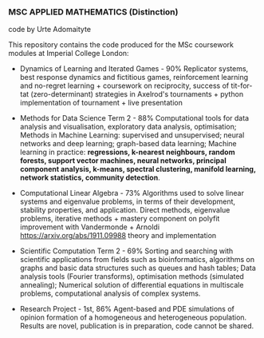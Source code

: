 ### MSC APPLIED MATHEMATICS (Distinction)
code by Urte Adomaityte

This repository contains the code produced for the MSc coursework modules at Imperial College London:

- Dynamics of Learning and Iterated Games - 90%
Replicator systems, best response dynamics and fictitious games, reinforcement learning and no-regret learning + coursework on reciprocity, success of tit-for-tat (zero-determinant) strategies in Axelrod's tournaments + python implementation of tournament + live presentation

- Methods for Data Science Term 2 - 88%
Computational tools for data analysis and visualisation, exploratory data analysis, optimisation;
Methods in Machine Learning: supervised and unsupervised; neural networks and deep learning; graph-based data learning;
Machine learning in practice: **regressions, k-nearest neighbours, random forests, support vector machines, neural networks, principal component analysis, k-means, spectral clustering, manifold learning, network statistics, community detection**.

-  Computational Linear Algebra - 73%
Algorithms used to solve linear systems and eigenvalue problems, in terms of their development, stability properties, and application. Direct methods, eigenvalue problems, iterative methods + mastery component on polyfit improvement with Vandermonde + Arnoldi https://arxiv.org/abs/1911.09988 theory and implementation


- Scientific Computation Term 2 - 69%
Sorting and searching with scientific applications from fields such as bioinformatics, algorithms on graphs and basic data structures such as queues and hash tables;
Data analysis tools (Fourier transforms), optimisation methods (simulated annealing);
Numerical solution of differential equations in multiscale problems, computational analysis of complex systems.


- Research Project - 1st, 86%
Agent-based and PDE simulations of opinion formation of a homogeneous and heterogeneous population.
Results are novel, publication is in preparation, code cannot be shared.
